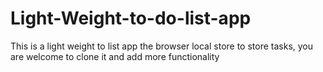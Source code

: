 # Light-Weight-to-do-list-app
This is a light weight to list app the browser local store to store tasks, you are welcome to clone it and add more functionality
